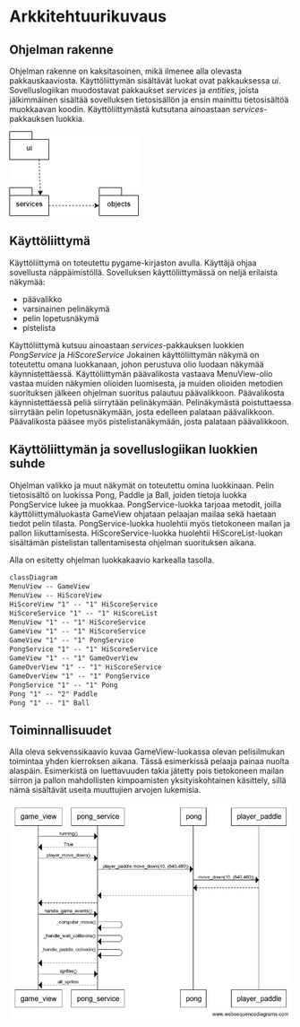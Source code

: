 # Arkkitehtuurikuvaus

## Ohjelman rakenne

Ohjelman rakenne on kaksitasoinen, mikä ilmenee alla olevasta pakkauskaaviosta. Käyttöliittymän sisältävät luokat ovat pakkauksessa *ui*. Sovelluslogiikan muodostavat pakkaukset *services* ja *entities*, joista jälkimmäinen sisältää sovelluksen tietosisällön ja ensin mainittu tietosisältöä muokkaavan koodin. Käyttöliittymästä kutsutana ainoastaan *services*-pakkauksen luokkia.

![pakkauskaavio](kuvat/pakkauskaavio.png)

## Käyttöliittymä

Käyttöliittymä on toteutettu pygame-kirjaston avulla. Käyttäjä ohjaa sovellusta näppäimistöllä. Sovelluksen käyttöliittymässä on neljä erilaista näkymää:

* päävalikko
* varsinainen pelinäkymä
* pelin lopetusnäkymä
* pistelista

Käyttöliittymä kutsuu ainoastaan *services*-pakkauksen luokkien *PongService* ja *HiScoreService* Jokainen käyttöliittymän näkymä on toteutettu omana luokkanaan, johon perustuva olio luodaan näkymää käynnistettäessä. Käyttöliittymän päävalikosta vastaava MenuView-olio vastaa muiden näkymien olioiden luomisesta, ja muiden olioiden metodien suorituksen jälkeen ohjelman suoritus palautuu päävalikkoon. Päävalikosta käynnistettäessä peliä siirrytään pelinäkymään. Pelinäkymästä poistuttaessa siirrytään pelin lopetusnäkymään, josta edelleen palataan päävalikkoon. Päävalikosta pääsee myös pistelistanäkymään, josta palataan päävalikkoon.

## Käyttöliittymän ja sovelluslogiikan luokkien suhde

Ohjelman valikko ja muut näkymät on toteutettu omina luokkinaan. Pelin tietosisältö on luokissa Pong, Paddle ja Ball, joiden tietoja luokka PongService lukee ja muokkaa. PongService-luokka tarjoaa metodit, joilla käyttöliittymäluokasta GameView ohjataan pelaajan mailaa sekä haetaan tiedot pelin tilasta. PongService-luokka huolehtii myös tietokoneen mailan ja pallon liikuttamisesta. HiScoreService-luokka huolehtii HiScoreList-luokan sisältämän pistelistan tallentamisesta ohjelman suorituksen aikana.

Alla on esitetty ohjelman luokkakaavio karkealla tasolla.

```mermaid
classDiagram
MenuView -- GameView
MenuView -- HiScoreView
HiScoreView "1" -- "1" HiScoreService 
HiScoreService "1" -- "1" HiScoreList
MenuView "1" -- "1" HiScoreService
GameView "1" -- "1" HiScoreService
GameView "1" -- "1" PongService
PongService "1" -- "1" HiScoreService
GameView "1" -- "1" GameOverView
GameOverView "1" -- "1" HiScoreService
GameOverView "1" -- "1" PongService
PongService "1" -- "1" Pong
Pong "1" -- "2" Paddle
Pong "1" -- "1" Ball
```

## Toiminnallisuudet

Alla oleva sekvenssikaavio kuvaa GameView-luokassa olevan pelisilmukan toimintaa yhden kierroksen aikana. Tässä esimerkissä pelaaja painaa nuolta alaspäin. Esimerkistä on luettavuuden takia jätetty pois tietokoneen mailan siirron ja pallon mahdollisten kimpoamisten yksityiskohtainen käsittely, sillä nämä sisältävät useita muuttujien arvojen lukemisia.

![sekvenssikaavio](kuvat/sekvenssikaavio.png)
